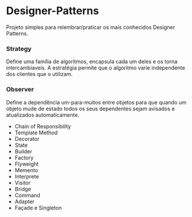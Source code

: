 # Designer-Patterns
Projeto simples para relembrar/praticar os mais conhecidos Designer Patterns.

<h3>Strategy</h3>
<p>
  Define uma família de algoritmos, encapsula cada um deles e os torna intercambiaveis. A estratégia permite que o algoritmo varie independente dos clientes que o utilizam.
</p>

<h3>Observer</h3>
<p>
  Define a dependência um-para-muitos entre objetos para que quando um objeto mude de estado todos os seus dependentes sejam avisados e atualizados automaticamente.
</p>
  
  
- Chain of Responsibility
- Template Method
- Decorator
- State
- Builder
- Factory
- Flyweight
- Memento
- Interprete
- Visitor
- Bridge
- Command
- Adapter
- Façade e Singleton
